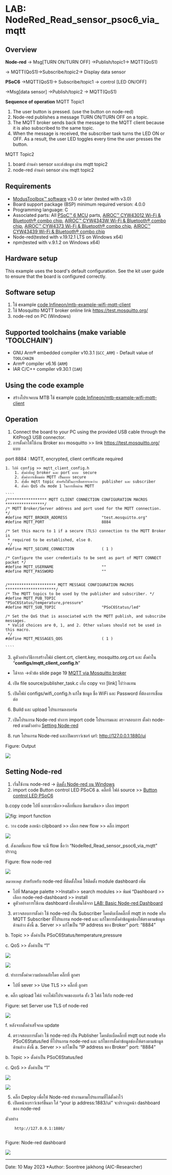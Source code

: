 # LAB: NodeRed_Read_sensor_psoc6_via_mqtt

## **Overview**

**Node-red** 
→ Msg[TURN ON/TURN OFF] →Publish/topic1→ MQTT(QoS1)
      
→ MQTT(QoS1)→Subscribe/topic2→ Display data sensor

**PSoC6** 
→MQTT(QoS1)→ Subscribe/topic1 → control [LED ON/OFF]

    

→Msg[data sensor] →Publish/topic2 → MQTT(QoS1)

**Sequence of operation**
MQTT Topic1 

1. The user button is pressed. (use the button on node-red)
2. Node-red publishes a message TURN ON/TURN OFF  on a topic.
3. The MQTT broker sends back the message to the MQTT client because it is also subscribed to the same topic.
4. When the message is received, the subscriber task turns the LED ON or OFF. As a result, the user LED toggles every time the user presses the button.

MQTT Topic2

1. board อ่านค่า sensor และส่งข้อมูล ผ่าน mqtt topic2
2. node-red อ่านค่า sensor ผ่าน mqtt topic2
## **Requirements**
- [ModusToolbox™ software](https://www.infineon.com/modustoolbox) v3.0 or later (tested with v3.0)
- Board support package (BSP) minimum required version: 4.0.0
- Programming language: C
- Associated parts: All [PSoC™ 6 MCU](https://www.infineon.com/PSoC6) parts, [AIROC™ CYW43012 Wi-Fi & Bluetooth® combo chip](https://www.infineon.com/cms/en/product/wireless-connectivity/airoc-wi-fi-plus-bluetooth-combos/cyw43012), [AIROC™ CYW4343W Wi-Fi & Bluetooth® combo chip](https://www.infineon.com/cms/en/product/wireless-connectivity/airoc-wi-fi-plus-bluetooth-combos/cyw4343w/), [AIROC™ CYW4373 Wi-Fi & Bluetooth® combo chip](https://www.infineon.com/cms/en/product/wireless-connectivity/airoc-wi-fi-plus-bluetooth-combos/cyw4373/), [AIROC™ CYW43439 Wi-Fi & Bluetooth® combo chip](https://www.infineon.com/cms/en/product/wireless-connectivity/airoc-wi-fi-plus-bluetooth-combos/cyw43439/)
- Node-red(tested with v.19.12.1 LTS on Windows x64)
- npm(tested with v.9.1.2 on Windows x64)
## **Hardware setup**

This example uses the board's default configuration. See the kit user guide to ensure that the board is configured correctly.

## **Software setup**
1. ใช้ example [code Infineon/mtb-example-wifi-mqtt-client](https://github.com/Infineon/mtb-example-wifi-mqtt-client)
2. ใช้ Mosquitto MQTT broker online link https://test.mosquitto.org/
3. node-red on PC (Windows)
## **Supported toolchains (make variable 'TOOLCHAIN')**
- GNU Arm® embedded compiler v10.3.1 (`GCC_ARM`) - Default value of `TOOLCHAIN`
- Arm® compiler v6.16 (`ARM`)
- IAR C/C++ compiler v9.30.1 (`IAR`)
## **Using the code example**
- สร้างโปรเจคบน MTB ใช้ example [code Infineon/mtb-example-wifi-mqtt-client](https://github.com/Infineon/mtb-example-wifi-mqtt-client)


## **Operation**
1. Connect the board to your PC using the provided USB cable through the KitProg3 USB connector.
2. การตั้งค่าให้ใช้งาน Broker ของ mosquitto >> link https://test.mosquitto.org/ แบบ

port 8884 : MQTT, encrypted, client certificate required

    1. ไปที่ config >> mqtt_client_config.h
        1. ตั้งค่าที่อยู่ broker และ port แบบ  secure 
        2. ตั้งค่าการเชื่อมต่อ MQTT เป็นแบบ secure 
        3. ตั้งชื่อ mqtt topic สำหรับใช้ในการสื่อสารระหว่าง  publisher และ subscriber 
        4. ตั้งค่า QoS เป็น mode 1 ในการสื่อผ่าน MQTT 
        
    ````
    /***************** MQTT CLIENT CONNECTION CONFIGURATION MACROS *****************/
    /* MQTT Broker/Server address and port used for the MQTT connection. */
    #define MQTT_BROKER_ADDRESS               "test.mosquitto.org"
    #define MQTT_PORT                         8884
    
    /* Set this macro to 1 if a secure (TLS) connection to the MQTT Broker is  
     * required to be established, else 0.
     */
    #define MQTT_SECURE_CONNECTION            ( 1 )
    
    /* Configure the user credentials to be sent as part of MQTT CONNECT packet */
    #define MQTT_USERNAME                     ""
    #define MQTT_PASSWORD                     ""
    
    
    /********************* MQTT MESSAGE CONFIGURATION MACROS **********************/
    /* The MQTT topics to be used by the publisher and subscriber. */
    #define MQTT_PUB_TOPIC                    "PSoC6Status/temperature,pressure"
    #define MQTT_SUB_TOPIC                    "PSoC6Status/led"
    
    /* Set the QoS that is associated with the MQTT publish, and subscribe messages.
     * Valid choices are 0, 1, and 2. Other values should not be used in this macro.
     */
    #define MQTT_MESSAGES_QOS                 ( 1 )
    
    ````



3. ดูตัวอย่างวิธีการสร้างไฟล์ client.crt, client.key, mosquitto.org.crt และ ตั้งค่าใน “**configs/mqtt_client_config.h**” 
- ได้จาก →หัวข้อ slide page 19 [MQTT via Mosquitto broker](https://github.com/Advance-Innovation-Centre-AIC/LAB_NodeRed_Read_sensor_psoc6_via_mqtt/blob/e38f6650f649b7e0c999de9d02b34da31a4ec703/docs/HOT_PSoC6_WIFI%20v3.pdf)

4. เปิด file source/publisher_task.c เก็บ copy จาก [link] ไปว่างแทน
5. เปิดไฟล์ configs/wifi_config.h แก้ไข ข้อมูล ชื่อ WiFi และ Password ที่ต้องการเชื่อมต่อ
6. Build และ upload โปรแกรมลงบอร์ด 
7. เปิดโปรแกรม Node-red ทำการ import code โปรแกรมและ ตรวจสอบการ ตั้งค่า node-red ตามตัวอย่าง [Setting Node-red](https://www.dropbox.com/scl/fi/8q7ld86c6wn4q79c7h1kr/LAB_-NodeRed_Read_sensor_psoc6_via_mqtt.paper?dl=0&rlkey=nwjwxnbk5wqrvkh2t1c75v2w3#:uid=879208286062881172009041&h2=Setting-Node-red)

8.  run โปรแกรม Node-red และเปิดเบราว์เซอร์ url: http://127.0.0.1:1880/ui

Figure: Output

![](https://paper-attachments.dropboxusercontent.com/s_6B5130AC4896E700626DB737BBCA734D4979424F756C1CF38B36AD08FC90FD50_1683183597905_image.png)



## **Setting Node-red** 


1. เริ่มใช้งาน  node-red → [ติดตั้ง Node-red บน Windows](https://github.com/Advance-Innovation-Centre-AIC/EE_Curriculum/blob/main/term2_65_EMB62_IoT/LAB01/Get_started_Node-red.md#%E0%B8%95%E0%B8%B4%E0%B8%94%E0%B8%95%E0%B8%B1%E0%B9%89%E0%B8%87-node-red-%E0%B8%9A%E0%B8%99-windows)
2. import code Button control LED PSoC6
a. คลิ๊กที่ ไฟล์ source >> [Button control LED PSoC6](https://github.com/Advance-Innovation-Centre-AIC/LAB_NodeRed_Read_sensor_psoc6_via_mqtt/blob/367eff3d4db6d1fa1ef356fc44aca44c0235c3a7/flow/NodeRed_Read_sensor_psoc6_via_mqtt.json)

b.copy code ไปที่ แถบขวามือ>>คลิ๊กที่แถบ ขีดสามขีด>> เลือก import


![fig: import function](https://camo.githubusercontent.com/5a37c5f182695a69f125fdd207bf995385cf5c8d6ab5ed87048e6928f4595c9e/68747470733a2f2f70617065722d6174746163686d656e74732e64726f70626f7875736572636f6e74656e742e636f6d2f735f453532434539363336434332314535344342373834434341384132374342353633354439364536373037383033364238413842393236444142443634383644365f313637363139383932383536355f556e7469746c65642e706e67)



c. วาง code ลงหน้า cilpboard >> เลือก new flow >> คลิ๊ก import
    
![](https://camo.githubusercontent.com/a8fbe0623c069fe495f9b36538e32d60a5f637ba013be3131af2ea78ab35c78f/68747470733a2f2f70617065722d6174746163686d656e74732e64726f70626f7875736572636f6e74656e742e636f6d2f735f453532434539363336434332314535344342373834434341384132374342353633354439364536373037383033364238413842393236444142443634383644365f313637363139393230363238375f556e7469746c65642e706e67)



d. สังเกตที่แถบ flow จะมี flow ชื่อว่า “NodeRed_Read_sensor_psoc6_via_mqtt” ปรากฎ

Figure: flow node-red

![](https://paper-attachments.dropboxusercontent.com/s_6B5130AC4896E700626DB737BBCA734D4979424F756C1CF38B36AD08FC90FD50_1683183811144_Screenshot+2023-05-04+135525.png)


*หมายเหตุ:* สำหรับหรับ node-red ที่ติดตั้งใหม่ ให้ติดตั้ง module dashboard เพิ่ม 
- ไปที่ Manage palette >>Install>> search modules >> พิมพ์ “Dashboard >> เลือก node-red-dashboard >> install
- ดูตัวอย่างการใช้งาน dashboard เบื้องต้นได้จาก [LAB: Basic Node-red Dashboard](https://github.com/Advance-Innovation-Centre-AIC/EE_Curriculum/tree/main/term2_65_EMB64_Applied_ES/LAB11#lab11-basic-node-red-dashboard)



3. ตรวจสอบการตั้งค่า ใช้ node-red เป็น Subscriber โดยดับเบิ้ลคลิ๊กที่ mqtt in node หรือ MQTT Subscriber ที่โปรแกรม node-red และ แก้ไขการตั้งค่าข้อมูลช่องให้ตรงตามข้อมูลด้านล่าง ดังนี้
a. Server >> แก้ไขเป็น “IP address ของ Broker” port: “8884”

b. Topic >> ตั้งค่าเป็น PSoC6Status/temperature,pressure

c. QoS >> ตั้งค่าเป็น “1”


![](https://paper-attachments.dropboxusercontent.com/s_6B5130AC4896E700626DB737BBCA734D4979424F756C1CF38B36AD08FC90FD50_1683184827889_image.png)



![](https://paper-attachments.dropboxusercontent.com/s_6B5130AC4896E700626DB737BBCA734D4979424F756C1CF38B36AD08FC90FD50_1683184240117_Screenshot+2023-05-04+134305.png)


d. ทำการตั้งค่าความปลอดภัยโดย คลิ๊กที่ ลูกศร
- ไปที่ sever >> Use TLS >> คลิ๊กที่ ลูกศร 

e. คลิ๊ก upload ไฟล์ จากไฟล์โปรเจคของบอร์ด ทั้ง 3 ไฟล์ ให้กับ node-red 


Figure: set Server use TLS of  node-red 


![](https://paper-attachments.dropboxusercontent.com/s_6B5130AC4896E700626DB737BBCA734D4979424F756C1CF38B36AD08FC90FD50_1683184551325_Screenshot+2023-05-04+134404.png)


f. หลังจากตั้งค่าเสร็จกด update 


4. ตรวจสอบการตั้งค่า ใช้ node-red เป็น Publisher โดยดับเบิ้ลคลิ๊กที่ mqtt out node หรือ PSoC6Status/led ที่โปรแกรม node-red และ แก้ไขการตั้งค่าข้อมูลช่องให้ตรงตามข้อมูลด้านล่าง ดังนี้
a. Server >> แก้ไขเป็น “IP address ของ Broker” port: “8884”

b. Topic >> ตั้งค่าเป็น PSoC6Status/led

c. QoS >> ตั้งค่าเป็น “1”


![](https://paper-attachments.dropboxusercontent.com/s_6B5130AC4896E700626DB737BBCA734D4979424F756C1CF38B36AD08FC90FD50_1683184765457_image.png)

![](https://paper-attachments.dropboxusercontent.com/s_6B5130AC4896E700626DB737BBCA734D4979424F756C1CF38B36AD08FC90FD50_1683184917073_Screenshot+2023-05-04+134638.png)




5. คลิ๊ก Deploy เพื่อให้ Node-red ทำงานตามโปรแกรมที่ได้ตั้งค่าไว้
6. เปิดหน้าเบราว์เซอร์ขึ้นมา ใส่ “your ip address:1883/ui” จะปรากฎหน้า dashboard ของ node-red

ตัวอย่าง

````
    http://127.0.0.1:1880/
   
````



Figure: Node-red dashboard


![](https://paper-attachments.dropboxusercontent.com/s_6B5130AC4896E700626DB737BBCA734D4979424F756C1CF38B36AD08FC90FD50_1683184937068_Screenshot+2023-05-04+135710.png)

---------------------
Date: 10 May 2023
 *Author: Soontree jaikhong (AIC-Researcher) 


